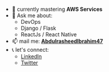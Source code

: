 - 🌱 currently mastering **AWS Services**
- 💬 Ask me about: 
  - DevOps
  - Django / Flask
  - ReactJs / React Native
- 📫 mail me: **[AbdulrasheedIbrahim47](mailto:abdulrasheedibrahim47@gmail.com?subject=[GitHub]%20Source%20Han%20Sans)**
- :telephone_receiver: let's connect:
  - [LinkedIn](https://www.linkedin.com/in/abdulrasheed-ibrahim-2b3a90103/)
  - [Twitter](https://twitter.com/Aiibrahim3)

